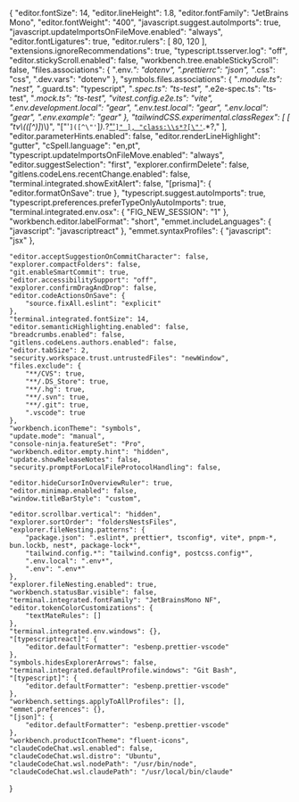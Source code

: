 {
    "editor.fontSize": 14,
    "editor.lineHeight": 1.8,
    "editor.fontFamily": "JetBrains Mono",
    "editor.fontWeight": "400",
    "javascript.suggest.autoImports": true,
    "javascript.updateImportsOnFileMove.enabled": "always",
    "editor.fontLigatures": true,
    "editor.rulers": [
        80,
        120
    ],
    "extensions.ignoreRecommendations": true,
    "typescript.tsserver.log": "off",
    "editor.stickyScroll.enabled": false,
    "workbench.tree.enableStickyScroll": false,
    "files.associations": {
        ".env.*": "dotenv",
        ".prettierrc": "json",
        "*.css": "css",
        ".dev.vars": "dotenv"
    },
    "symbols.files.associations": {
        "*.module.ts": "nest",
        "*.guard.ts": "typescript",
        "*.spec.ts": "ts-test",
        "*.e2e-spec.ts": "ts-test",
        "*.mock.ts": "ts-test",
        "vitest.config.e2e.ts": "vite",
        ".env.development.local": "gear",
        ".env.test.local": "gear",
        ".env.local": "gear",
        ".env.example": "gear"
    },
    "tailwindCSS.experimental.classRegex": [
        [
            "tv\\(([^)]*)\\)",
            "[\"'`]([^\"'`]*).*?[\"'`]"
        ],
        "class:\\s*?[\"'`]([^\"'`]*).*?,"
    ],
    "editor.parameterHints.enabled": false,
    "editor.renderLineHighlight": "gutter",
    "cSpell.language": "en,pt",
    "typescript.updateImportsOnFileMove.enabled": "always",
    "editor.suggestSelection": "first",
    "explorer.confirmDelete": false,
    "gitlens.codeLens.recentChange.enabled": false,
    "terminal.integrated.showExitAlert": false,
    "[prisma]": {
        "editor.formatOnSave": true
    },
    "typescript.suggest.autoImports": true,
    "typescript.preferences.preferTypeOnlyAutoImports": true,
    "terminal.integrated.env.osx": {
        "FIG_NEW_SESSION": "1"
    },
    "workbench.editor.labelFormat": "short",
    "emmet.includeLanguages": {
        "javascript": "javascriptreact"
    },
    "emmet.syntaxProfiles": {
        "javascript": "jsx"
    },
   
    "editor.acceptSuggestionOnCommitCharacter": false,
    "explorer.compactFolders": false,
    "git.enableSmartCommit": true,
    "editor.accessibilitySupport": "off",
    "explorer.confirmDragAndDrop": false,
    "editor.codeActionsOnSave": {
        "source.fixAll.eslint": "explicit"
    },
    "terminal.integrated.fontSize": 14,
    "editor.semanticHighlighting.enabled": false,
    "breadcrumbs.enabled": false,
    "gitlens.codeLens.authors.enabled": false,
    "editor.tabSize": 2,
    "security.workspace.trust.untrustedFiles": "newWindow",
    "files.exclude": {
        "**/CVS": true,
        "**/.DS_Store": true,
        "**/.hg": true,
        "**/.svn": true,
        "**/.git": true,
        ".vscode": true
    },
    "workbench.iconTheme": "symbols",
    "update.mode": "manual",
    "console-ninja.featureSet": "Pro",
    "workbench.editor.empty.hint": "hidden",
    "update.showReleaseNotes": false,
    "security.promptForLocalFileProtocolHandling": false,
   
    "editor.hideCursorInOverviewRuler": true,
    "editor.minimap.enabled": false,
    "window.titleBarStyle": "custom",
    
    "editor.scrollbar.vertical": "hidden",
    "explorer.sortOrder": "foldersNestsFiles",
    "explorer.fileNesting.patterns": {
        "package.json": ".eslint*, prettier*, tsconfig*, vite*, pnpm-*, bun.lockb, nest*, package-lock*",
        "tailwind.config.*": "tailwind.config*, postcss.config*",
        ".env.local": ".env*",
        ".env": ".env*"
    },
    "explorer.fileNesting.enabled": true,
    "workbench.statusBar.visible": false,
    "terminal.integrated.fontFamily": "JetBrainsMono NF",
    "editor.tokenColorCustomizations": {
        "textMateRules": []
    },
    "terminal.integrated.env.windows": {},
    "[typescriptreact]": {
        "editor.defaultFormatter": "esbenp.prettier-vscode"
    },
    "symbols.hidesExplorerArrows": false,
    "terminal.integrated.defaultProfile.windows": "Git Bash",
    "[typescript]": {
        "editor.defaultFormatter": "esbenp.prettier-vscode"
    },
    "workbench.settings.applyToAllProfiles": [],
    "emmet.preferences": {},
    "[json]": {
        "editor.defaultFormatter": "esbenp.prettier-vscode"
    },
    "workbench.productIconTheme": "fluent-icons",
    "claudeCodeChat.wsl.enabled": false,
    "claudeCodeChat.wsl.distro": "Ubuntu",
    "claudeCodeChat.wsl.nodePath": "/usr/bin/node",
    "claudeCodeChat.wsl.claudePath": "/usr/local/bin/claude"
}
